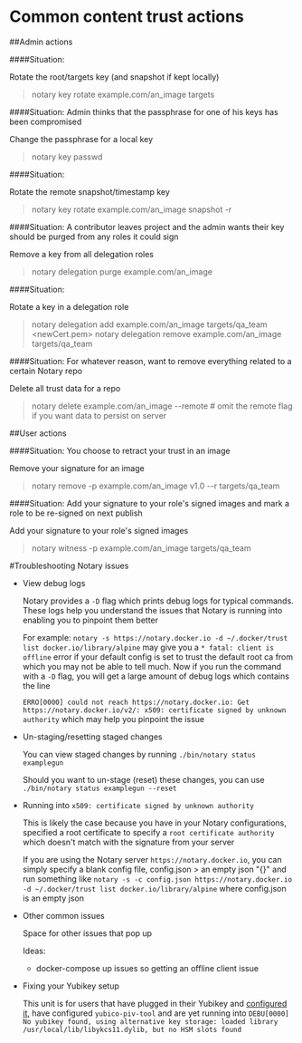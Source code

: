 # Common content trust actions

##Admin actions

####Situation: 

Rotate the root/targets key (and snapshot if kept locally)

> notary key rotate example.com/an_image targets


####Situation: Admin thinks that the passphrase for one of his keys has been compromised

Change the passphrase for a local key

> notary key passwd <keyID>

####Situation:

Rotate the remote snapshot/timestamp key

> notary key rotate example.com/an_image snapshot -r

####Situation: A contributor leaves project and the admin wants their key should be purged from any roles it could sign 

Remove a key from all delegation roles

> notary delegation purge example.com/an_image <keyID>

####Situation:

Rotate a key in a delegation role

> notary delegation add example.com/an_image targets/qa_team <newCert.pem>
> notary delegation remove example.com/an_image targets/qa_team <oldKeyID>

####Situation: For whatever reason, want to remove everything related to a certain Notary repo

Delete all trust data for a repo

> notary delete example.com/an_image --remote # omit the remote flag if you want data to persist on server

##User actions

####Situation: You choose to retract your trust in an image

Remove your signature for an image

> notary remove -p example.com/an_image v1.0 --r targets/qa_team

####Situation: Add your signature to your role's signed images and mark a role to be re-signed on next publish

Add your signature to your role's signed images

> notary witness -p example.com/an_image targets/qa_team

#Troubleshooting Notary issues
- View debug logs

    Notary provides a `-D` flag which prints debug logs for typical commands. These logs help you understand the issues that Notary is running into enabling you to pinpoint them better
    
    For example: `notary -s https://notary.docker.io -d ~/.docker/trust list docker.io/library/alpine` may give you a `* fatal: client is offline` error if your default config is set to trust the default root ca from which you may not be able to tell much. Now if you run the command with a `-D` flag, you will get a large amount of debug logs which contains the line
    
    `ERRO[0000] could not reach https://notary.docker.io: Get https://notary.docker.io/v2/: x509: certificate signed by unknown authority` which may help you pinpoint the issue
    
- Un-staging/resetting staged changes

    You can view staged changes by running `./bin/notary status examplegun`
    
    Should you want to un-stage (reset) these changes, you can use `./bin/notary status examplegun --reset`

- Running into `x509: certificate signed by unknown authority` 

    This is likely the case because you have in your Notary configurations, specified a root certificate to specify a `root certificate authority` which doesn't match with the signature from your server

    If you are using the Notary server `https://notary.docker.io`, you can simply specify a blank config file, config.json > an empty json "{}" and run something like `notary -s -c config.json https://notary.docker.io -d ~/.docker/trust list docker.io/library/alpine` where config.json is an empty json

- Other common issues

    Space for other issues that pop up 
    
    Ideas: 
    - docker-compose up issues so getting an offline client issue

- Fixing your Yubikey setup

    This unit is for users that have plugged in their Yubikey and [configured it](http://linktoconfig.doc), have configured `yubico-piv-tool` and are yet running into `DEBU[0000] No yubikey found, using alternative key storage: loaded library /usr/local/lib/libykcs11.dylib, but no HSM slots found` 
    
    